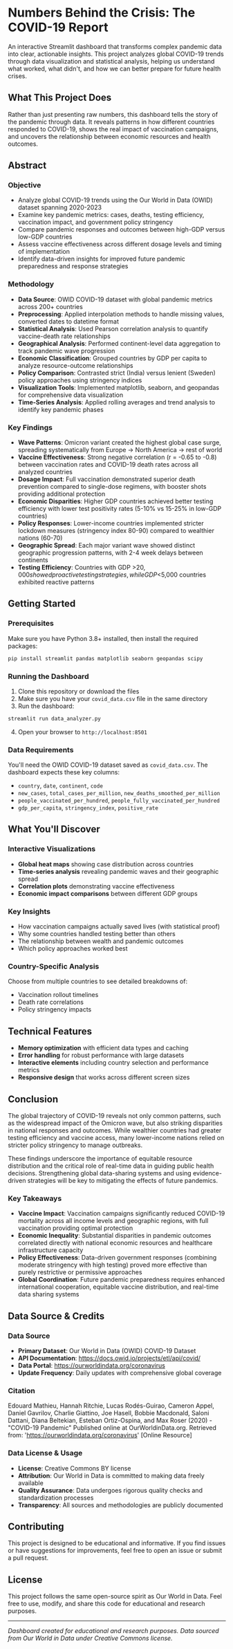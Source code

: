 # Numbers Behind the Crisis: The COVID-19 Report

An interactive Streamlit dashboard that transforms complex pandemic data into clear, actionable insights. This project analyzes global COVID-19 trends through data visualization and statistical analysis, helping us understand what worked, what didn't, and how we can better prepare for future health crises.

## What This Project Does

Rather than just presenting raw numbers, this dashboard tells the story of the pandemic through data. It reveals patterns in how different countries responded to COVID-19, shows the real impact of vaccination campaigns, and uncovers the relationship between economic resources and health outcomes.

## Abstract

### Objective

* Analyze global COVID-19 trends using the Our World in Data (OWID) dataset spanning 2020-2023
* Examine key pandemic metrics: cases, deaths, testing efficiency, vaccination impact, and government policy stringency
* Compare pandemic responses and outcomes between high-GDP versus low-GDP countries
* Assess vaccine effectiveness across different dosage levels and timing of implementation
* Identify data-driven insights for improved future pandemic preparedness and response strategies

### Methodology

* **Data Source**: OWID COVID-19 dataset with global pandemic metrics across 200+ countries
* **Preprocessing**: Applied interpolation methods to handle missing values, converted dates to datetime format
* **Statistical Analysis**: Used Pearson correlation analysis to quantify vaccine-death rate relationships
* **Geographical Analysis**: Performed continent-level data aggregation to track pandemic wave progression
* **Economic Classification**: Grouped countries by GDP per capita to analyze resource-outcome relationships
* **Policy Comparison**: Contrasted strict (India) versus lenient (Sweden) policy approaches using stringency indices
* **Visualization Tools**: Implemented matplotlib, seaborn, and geopandas for comprehensive data visualization
* **Time-Series Analysis**: Applied rolling averages and trend analysis to identify key pandemic phases

### Key Findings

* **Wave Patterns**: Omicron variant created the highest global case surge, spreading systematically from Europe → North America → rest of world
* **Vaccine Effectiveness**: Strong negative correlation (r = -0.65 to -0.8) between vaccination rates and COVID-19 death rates across all analyzed countries
* **Dosage Impact**: Full vaccination demonstrated superior death prevention compared to single-dose regimens, with booster shots providing additional protection
* **Economic Disparities**: Higher GDP countries achieved better testing efficiency with lower test positivity rates (5-10% vs 15-25% in low-GDP countries)
* **Policy Responses**: Lower-income countries implemented stricter lockdown measures (stringency index 80-90) compared to wealthier nations (60-70)
* **Geographic Spread**: Each major variant wave showed distinct geographic progression patterns, with 2-4 week delays between continents
* **Testing Efficiency**: Countries with GDP >$20,000 showed proactive testing strategies, while GDP <$5,000 countries exhibited reactive patterns

## Getting Started

### Prerequisites

Make sure you have Python 3.8+ installed, then install the required packages:

```bash
pip install streamlit pandas matplotlib seaborn geopandas scipy
```

### Running the Dashboard

1. Clone this repository or download the files
2. Make sure you have your `covid_data.csv` file in the same directory
3. Run the dashboard:

```bash
streamlit run data_analyzer.py
```

4. Open your browser to `http://localhost:8501`

### Data Requirements

You'll need the OWID COVID-19 dataset saved as `covid_data.csv`. The dashboard expects these key columns:
* `country`, `date`, `continent`, `code`
* `new_cases`, `total_cases_per_million`, `new_deaths_smoothed_per_million`
* `people_vaccinated_per_hundred`, `people_fully_vaccinated_per_hundred`
* `gdp_per_capita`, `stringency_index`, `positive_rate`

## What You'll Discover

### Interactive Visualizations
* **Global heat maps** showing case distribution across countries
* **Time-series analysis** revealing pandemic waves and their geographic spread
* **Correlation plots** demonstrating vaccine effectiveness
* **Economic impact comparisons** between different GDP groups

### Key Insights
* How vaccination campaigns actually saved lives (with statistical proof)
* Why some countries handled testing better than others
* The relationship between wealth and pandemic outcomes
* Which policy approaches worked best

### Country-Specific Analysis
Choose from multiple countries to see detailed breakdowns of:
* Vaccination rollout timelines
* Death rate correlations
* Policy stringency impacts

## Technical Features

* **Memory optimization** with efficient data types and caching
* **Error handling** for robust performance with large datasets
* **Interactive elements** including country selection and performance metrics
* **Responsive design** that works across different screen sizes

## Conclusion

The global trajectory of COVID-19 reveals not only common patterns, such as the widespread impact of the Omicron wave, but also striking disparities in national responses and outcomes. While wealthier countries had greater testing efficiency and vaccine access, many lower-income nations relied on stricter policy stringency to manage outbreaks.

These findings underscore the importance of equitable resource distribution and the critical role of real-time data in guiding public health decisions. Strengthening global data-sharing systems and using evidence-driven strategies will be key to mitigating the effects of future pandemics.

### Key Takeaways
* **Vaccine Impact**: Vaccination campaigns significantly reduced COVID-19 mortality across all income levels and geographic regions, with full vaccination providing optimal protection
* **Economic Inequality**: Substantial disparities in pandemic outcomes correlated directly with national economic resources and healthcare infrastructure capacity
* **Policy Effectiveness**: Data-driven government responses (combining moderate stringency with high testing) proved more effective than purely restrictive or permissive approaches
* **Global Coordination**: Future pandemic preparedness requires enhanced international cooperation, equitable vaccine distribution, and real-time data sharing systems

## Data Source & Credits

### Data Source
* **Primary Dataset**: Our World in Data (OWID) COVID-19 Dataset
* **API Documentation**: https://docs.owid.io/projects/etl/api/covid/
* **Data Portal**: https://ourworldindata.org/coronavirus
* **Update Frequency**: Daily updates with comprehensive global coverage

### Citation
Edouard Mathieu, Hannah Ritchie, Lucas Rodés-Guirao, Cameron Appel, Daniel Gavrilov, Charlie Giattino, Joe Hasell, Bobbie Macdonald, Saloni Dattani, Diana Beltekian, Esteban Ortiz-Ospina, and Max Roser (2020) - "COVID-19 Pandemic" Published online at OurWorldinData.org. Retrieved from: 'https://ourworldindata.org/coronavirus' [Online Resource]

### Data License & Usage
* **License**: Creative Commons BY license
* **Attribution**: Our World in Data is committed to making data freely available
* **Quality Assurance**: Data undergoes rigorous quality checks and standardization processes
* **Transparency**: All sources and methodologies are publicly documented

## Contributing

This project is designed to be educational and informative. If you find issues or have suggestions for improvements, feel free to open an issue or submit a pull request.

## License

This project follows the same open-source spirit as Our World in Data. Feel free to use, modify, and share this code for educational and research purposes.

---

*Dashboard created for educational and research purposes. Data sourced from Our World in Data under Creative Commons license.*